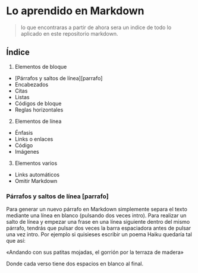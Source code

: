 # Lo aprendido en Markdown
> lo que encontraras a partir de ahora sera un indice de todo lo aplicado en este repositorio markdown.

## Índice
1. Elementos de bloque
  - [Párrafos y saltos de línea][parrafo]
  - Encabezados
  - Citas
  - Listas
  - Códigos de bloque
  - Reglas horizontales
2. Elementos de línea
  - Énfasis
  - Links o enlaces
  - Código
  - Imágenes
3. Elementos varios
  - Links automáticos
  - Omitir Markdown

### Párrafos y saltos de línea [parrafo]
Para generar un nuevo párrafo en Markdown simplemente separa el texto mediante una línea en blanco (pulsando dos veces intro).
Para realizar un salto de línea y empezar una frase en una línea siguiente dentro del mismo párrafo, tendrás que pulsar dos veces la barra espaciadora antes de pulsar una vez intro.
Por ejemplo si quisieses escribir un poema Haiku quedaría tal que así:

«Andando con sus patitas mojadas,
el gorrión
por la terraza de madera»

Donde cada verso tiene dos espacios en blanco al final.
